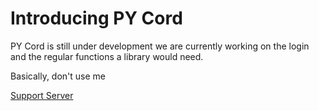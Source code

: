 # Introducing PY Cord

PY Cord is still under development we are currently working on the login and the regular functions a library would need.

Basically, don't use me

[Support Server](https://discord.gg/aAh63R4)

